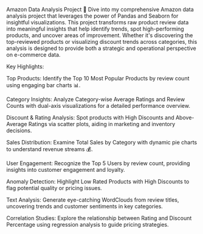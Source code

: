 Amazon Data Analysis Project 🚀
Dive into my comprehensive Amazon data analysis project that leverages the power of Pandas and Seaborn for insightful visualizations. This project transforms raw product review data into meaningful insights that help identify trends, spot high-performing products, and uncover areas of improvement. Whether it's discovering the top-reviewed products or visualizing discount trends across categories, this analysis is designed to provide both a strategic and operational perspective on e-commerce data.

Key Highlights:

Top Products: Identify the Top 10 Most Popular Products by review count using engaging bar charts 📊.

Category Insights: Analyze Category-wise Average Ratings and Review Counts with dual-axis visualizations for a detailed performance overview.

Discount & Rating Analysis: Spot products with High Discounts and Above-Average Ratings via scatter plots, aiding in marketing and inventory decisions.

Sales Distribution: Examine Total Sales by Category with dynamic pie charts to understand revenue streams 💰.

User Engagement: Recognize the Top 5 Users by review count, providing insights into customer engagement and loyalty.

Anomaly Detection: Highlight Low Rated Products with High Discounts to flag potential quality or pricing issues.

Text Analysis: Generate eye-catching WordClouds from review titles, uncovering trends and customer sentiments in key categories.

Correlation Studies: Explore the relationship between Rating and Discount Percentage using regression analysis to guide pricing strategies.
